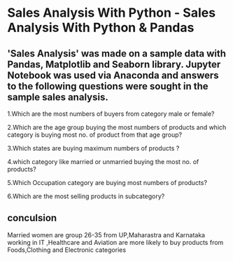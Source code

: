 
# Sales Analysis With Python - Sales Analysis With Python & Pandas


## 'Sales Analysis' was made on a sample data with Pandas, Matplotlib and Seaborn library. Jupyter Notebook was used via Anaconda and answers to the following questions were sought in the sample sales analysis.

1.Which are the most numbers of buyers from category male or female?

2.Which are the age group buying the most numbers of products and which category is buying most 
  no. of product from that age group?

3.Which states are buying maximum numbers of products ?

4.which category like married or unmarried buying the most no. of products?

5.Which  Occupation  category are buying most numbers of products?

6.Which are the most selling products in subcategory?



##  conculsion

Married women are group 26-35 from UP,Maharastra and Karnataka working in IT ,Healthcare and Aviation are more likely to buy products from Foods,Clothing and Electronic categories

